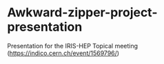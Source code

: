 # Awkward-zipper-project-presentation
Presentation for the IRIS-HEP Topical meeting (https://indico.cern.ch/event/1569796/)
